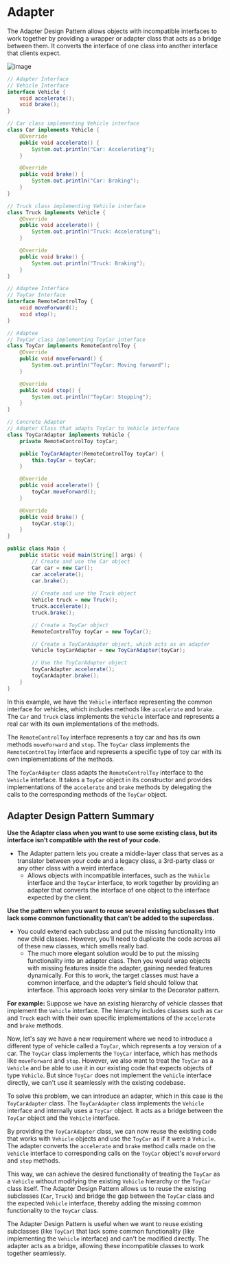 # Adapter
The Adapter Design Pattern allows objects with incompatible interfaces to work together by providing a wrapper or adapter class that acts as a bridge between them. It converts the interface of one class into another interface that clients expect.

![image](https://github.com/boushphong/Design-Patterns/assets/59940078/22fdf0a6-b3a8-4e40-b279-a7eec164801f)

```java
// Adapter Interface
// Vehicle Interface
interface Vehicle {
    void accelerate();
    void brake();
}

// Car class implementing Vehicle interface
class Car implements Vehicle {
    @Override
    public void accelerate() {
        System.out.println("Car: Accelerating");
    }

    @Override
    public void brake() {
        System.out.println("Car: Braking");
    }
}

// Truck class implementing Vehicle interface
class Truck implements Vehicle {
    @Override
    public void accelerate() {
        System.out.println("Truck: Accelerating");
    }

    @Override
    public void brake() {
        System.out.println("Truck: Braking");
    }
}

// Adaptee Interface
// ToyCar Interface
interface RemoteControlToy {
    void moveForward();
    void stop();
}

// Adaptee
// ToyCar class implementing ToyCar interface
class ToyCar implements RemoteControlToy {
    @Override
    public void moveForward() {
        System.out.println("ToyCar: Moving forward");
    }

    @Override
    public void stop() {
        System.out.println("ToyCar: Stopping");
    }
}

// Concrete Adapter
// Adapter Class that adapts ToyCar to Vehicle interface
class ToyCarAdapter implements Vehicle {
    private RemoteControlToy toyCar;

    public ToyCarAdapter(RemoteControlToy toyCar) {
        this.toyCar = toyCar;
    }

    @Override
    public void accelerate() {
        toyCar.moveForward();
    }

    @Override
    public void brake() {
        toyCar.stop();
    }
}

public class Main {
    public static void main(String[] args) {
        // Create and use the Car object
        Car car = new Car();
        car.accelerate();
        car.brake();
        
        // Create and use the Truck object
        Vehicle truck = new Truck();
        truck.accelerate();
        truck.brake();

        // Create a ToyCar object
        RemoteControlToy toyCar = new ToyCar();

        // Create a ToyCarAdapter object, which acts as an adapter
        Vehicle toyCarAdapter = new ToyCarAdapter(toyCar);

        // Use the ToyCarAdapter object
        toyCarAdapter.accelerate();
        toyCarAdapter.brake();
    }
}
```

In this example, we have the `Vehicle` interface representing the common interface for vehicles, which includes methods like `accelerate` and `brake`. The `Car` and `Truck` class implements the `Vehicle` interface and represents a real car with its own implementations of the methods.

The `RemoteControlToy` interface represents a toy car and has its own methods `moveForward` and `stop`. The `ToyCar` class implements the `RemoteControlToy` interface and represents a specific type of toy car with its own implementations of the methods.

The `ToyCarAdapter` class adapts the `RemoteControlToy` interface to the `Vehicle` interface. It takes a `ToyCar` object in its constructor and provides implementations of the `accelerate` and `brake` methods by delegating the calls to the corresponding methods of the `ToyCar` object.

## Adapter Design Pattern Summary
**Use the Adapter class when you want to use some existing class, but its interface isn’t compatible with the rest of your code.**

- The Adapter pattern lets you create a middle-layer class that serves as a translator between your code and a legacy class, a 3rd-party class or any other class with a weird interface.
  - Allows objects with incompatible interfaces, such as the `Vehicle` interface and the `ToyCar` interface, to work together by providing an adapter that converts the interface of one object to the interface expected by the client.

**Use the pattern when you want to reuse several existing subclasses that lack some common functionality that can’t be added to the superclass.**

- You could extend each subclass and put the missing functionality into new child classes. However, you’ll need to duplicate the code across all of these new classes, which smells really bad.
  - The much more elegant solution would be to put the missing functionality into an adapter class. Then you would wrap objects with missing features inside the adapter, gaining needed features dynamically. For this to work, the target classes must have a common interface, and the adapter’s field should follow that interface. This approach looks very similar to the Decorator pattern.

**For example:**
Suppose we have an existing hierarchy of vehicle classes that implement the `Vehicle` interface. The hierarchy includes classes such as `Car` and `Truck` each with their own specific implementations of the `accelerate` and `brake` methods.

Now, let's say we have a new requirement where we need to introduce a different type of vehicle called a `ToyCar`, which represents a toy version of a car. The `ToyCar` class implements the `ToyCar` interface, which has methods like `moveForward` and `stop`. However, we also want to treat the `ToyCar` as a `Vehicle` and be able to use it in our existing code that expects objects of type `Vehicle`. But since `ToyCar` does not implement the `Vehicle` interface directly, we can't use it seamlessly with the existing codebase.

To solve this problem, we can introduce an adapter, which in this case is the `ToyCarAdapter` class. The `ToyCarAdapter` class implements the `Vehicle` interface and internally uses a `ToyCar` object. It acts as a bridge between the `ToyCar` object and the `Vehicle` interface.

By providing the `ToyCarAdapter` class, we can now reuse the existing code that works with `Vehicle` objects and use the `ToyCar` as if it were a `Vehicle`. The adapter converts the `accelerate` and `brake` method calls made on the `Vehicle` interface to corresponding calls on the `ToyCar` object's `moveForward` and `stop` methods.

This way, we can achieve the desired functionality of treating the `ToyCar` as a `Vehicle` without modifying the existing `Vehicle` hierarchy or the `ToyCar` class itself. The Adapter Design Pattern allows us to reuse the existing subclasses (`Car`, `Truck`) and bridge the gap between the `ToyCar` class and the expected `Vehicle` interface, thereby adding the missing common functionality to the `ToyCar` class.

The Adapter Design Pattern is useful when we want to reuse existing subclasses (like `ToyCar`) that lack some common functionality (like implementing the `Vehicle` interface) and can't be modified directly. The adapter acts as a bridge, allowing these incompatible classes to work together seamlessly.
